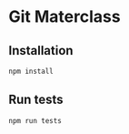 # Git Materclass

## Installation

```bash
npm install
```

## Run tests

```bash
npm run tests
```
